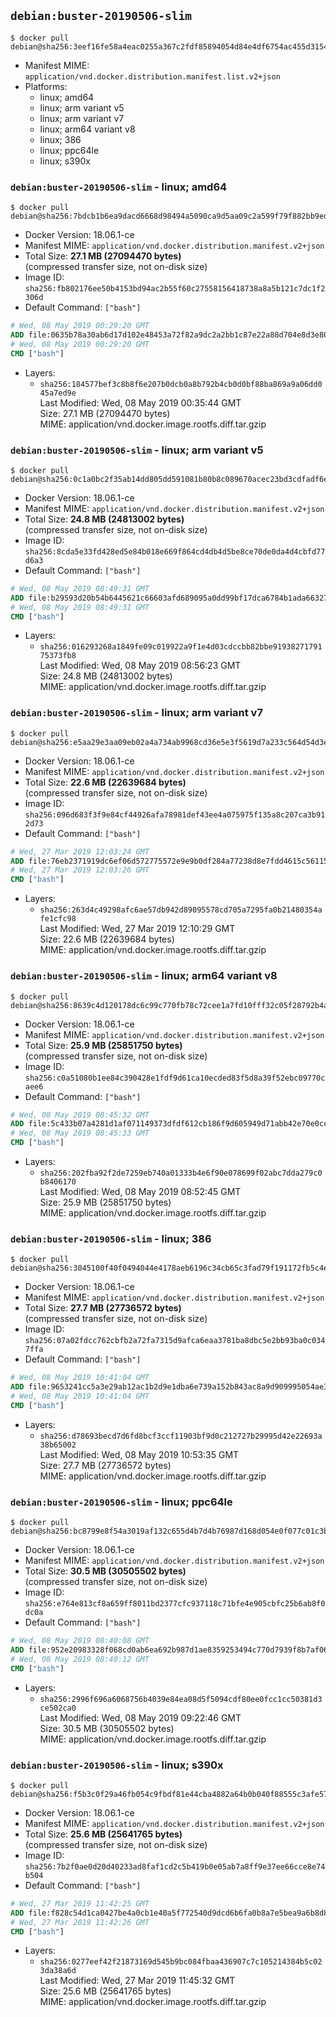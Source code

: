 ## `debian:buster-20190506-slim`

```console
$ docker pull debian@sha256:3eef16fe58a4eac0255a367c2fdf85894054d84e4df6754ac455d3154756242e
```

-	Manifest MIME: `application/vnd.docker.distribution.manifest.list.v2+json`
-	Platforms:
	-	linux; amd64
	-	linux; arm variant v5
	-	linux; arm variant v7
	-	linux; arm64 variant v8
	-	linux; 386
	-	linux; ppc64le
	-	linux; s390x

### `debian:buster-20190506-slim` - linux; amd64

```console
$ docker pull debian@sha256:7bdcb1b6ea9dacd6668d98494a5090ca9d5aa09c2a599f79f882bb9ed09862a0
```

-	Docker Version: 18.06.1-ce
-	Manifest MIME: `application/vnd.docker.distribution.manifest.v2+json`
-	Total Size: **27.1 MB (27094470 bytes)**  
	(compressed transfer size, not on-disk size)
-	Image ID: `sha256:fb802176ee50b4153bd94ac2b55f60c27558156418738a8a5b121c7dc1f2306d`
-	Default Command: `["bash"]`

```dockerfile
# Wed, 08 May 2019 00:29:20 GMT
ADD file:0635b78a30ab6d17d102e48453a72f82a9dc2a2bb1c87e22a88d704e8d3e803e in / 
# Wed, 08 May 2019 00:29:20 GMT
CMD ["bash"]
```

-	Layers:
	-	`sha256:184577bef3c8b8f6e207b0dcb0a8b792b4cb0d0bf88ba869a9a06dd045a7ed9e`  
		Last Modified: Wed, 08 May 2019 00:35:44 GMT  
		Size: 27.1 MB (27094470 bytes)  
		MIME: application/vnd.docker.image.rootfs.diff.tar.gzip

### `debian:buster-20190506-slim` - linux; arm variant v5

```console
$ docker pull debian@sha256:0c1a0bc2f35ab14dd805dd591081b80b8c089670acec23bd3cdfadf6eddb4980
```

-	Docker Version: 18.06.1-ce
-	Manifest MIME: `application/vnd.docker.distribution.manifest.v2+json`
-	Total Size: **24.8 MB (24813002 bytes)**  
	(compressed transfer size, not on-disk size)
-	Image ID: `sha256:8cda5e33fd428ed5e84b018e669f864cd4db4d5be8ce70de0da4d4cbfd77d6a3`
-	Default Command: `["bash"]`

```dockerfile
# Wed, 08 May 2019 08:49:31 GMT
ADD file:b29593d20b54b6445621c66603afd689095a0dd99bf17dca6784b1ada6632754 in / 
# Wed, 08 May 2019 08:49:31 GMT
CMD ["bash"]
```

-	Layers:
	-	`sha256:016293268a1849fe09c019922a9f1e4d03cdccbb82bbe9193827179175373fb8`  
		Last Modified: Wed, 08 May 2019 08:56:23 GMT  
		Size: 24.8 MB (24813002 bytes)  
		MIME: application/vnd.docker.image.rootfs.diff.tar.gzip

### `debian:buster-20190506-slim` - linux; arm variant v7

```console
$ docker pull debian@sha256:e5aa29e3aa09eb02a4a734ab9968cd36e5e3f5619d7a233c564d54d3e75652de
```

-	Docker Version: 18.06.1-ce
-	Manifest MIME: `application/vnd.docker.distribution.manifest.v2+json`
-	Total Size: **22.6 MB (22639684 bytes)**  
	(compressed transfer size, not on-disk size)
-	Image ID: `sha256:096d683f3f9e84cf44926afa78981def43ee4a075975f135a8c207ca3b912d73`
-	Default Command: `["bash"]`

```dockerfile
# Wed, 27 Mar 2019 12:03:24 GMT
ADD file:76eb2371919dc6ef06d572775572e9e9b0df284a77238d8e7fdd4615c56115f2 in / 
# Wed, 27 Mar 2019 12:03:26 GMT
CMD ["bash"]
```

-	Layers:
	-	`sha256:263d4c49298afc6ae57db942d89095578cd705a7295fa0b21480354afe1cfc98`  
		Last Modified: Wed, 27 Mar 2019 12:10:29 GMT  
		Size: 22.6 MB (22639684 bytes)  
		MIME: application/vnd.docker.image.rootfs.diff.tar.gzip

### `debian:buster-20190506-slim` - linux; arm64 variant v8

```console
$ docker pull debian@sha256:8639c4d120178dc6c99c770fb78c72cee1a7fd10fff32c05f28792b4a8a9574e
```

-	Docker Version: 18.06.1-ce
-	Manifest MIME: `application/vnd.docker.distribution.manifest.v2+json`
-	Total Size: **25.9 MB (25851750 bytes)**  
	(compressed transfer size, not on-disk size)
-	Image ID: `sha256:c0a51080b1ee84c390428e1fdf9d61ca10ecded83f5d8a39f52ebc09770caee6`
-	Default Command: `["bash"]`

```dockerfile
# Wed, 08 May 2019 08:45:32 GMT
ADD file:5c433b07a4281d1af071149373dfdf612cb186f9d605949d71abb42e70e0cc07 in / 
# Wed, 08 May 2019 08:45:33 GMT
CMD ["bash"]
```

-	Layers:
	-	`sha256:202fba92f2de7259eb740a01333b4e6f90e078699f02abc7dda279c0b8406170`  
		Last Modified: Wed, 08 May 2019 08:52:45 GMT  
		Size: 25.9 MB (25851750 bytes)  
		MIME: application/vnd.docker.image.rootfs.diff.tar.gzip

### `debian:buster-20190506-slim` - linux; 386

```console
$ docker pull debian@sha256:3045100f40f0494044e4178aeb6196c34cb65c3fad79f191172fb5c4e8df167d
```

-	Docker Version: 18.06.1-ce
-	Manifest MIME: `application/vnd.docker.distribution.manifest.v2+json`
-	Total Size: **27.7 MB (27736572 bytes)**  
	(compressed transfer size, not on-disk size)
-	Image ID: `sha256:07a02fdcc762cbfb2a72fa7315d9afca6eaa3781ba8dbc5e2bb93ba0c0347ffa`
-	Default Command: `["bash"]`

```dockerfile
# Wed, 08 May 2019 10:41:04 GMT
ADD file:9653241cc5a3e29ab12ac1b2d9e1dba6e739a152b843ac8a9d909995054ae30f in / 
# Wed, 08 May 2019 10:41:04 GMT
CMD ["bash"]
```

-	Layers:
	-	`sha256:d78693becd7d6fd8bcf3ccf11903bf9d0c212727b29995d42e22693a38b65002`  
		Last Modified: Wed, 08 May 2019 10:53:35 GMT  
		Size: 27.7 MB (27736572 bytes)  
		MIME: application/vnd.docker.image.rootfs.diff.tar.gzip

### `debian:buster-20190506-slim` - linux; ppc64le

```console
$ docker pull debian@sha256:bc8799e8f54a3019af132c655d4b7d4b76987d168d054e0f077c01c3bbfc4799
```

-	Docker Version: 18.06.1-ce
-	Manifest MIME: `application/vnd.docker.distribution.manifest.v2+json`
-	Total Size: **30.5 MB (30505502 bytes)**  
	(compressed transfer size, not on-disk size)
-	Image ID: `sha256:e764e813cf8a659ff8011bd2377cfc937118c71bfe4e905cbfc25b6ab8f0dc0a`
-	Default Command: `["bash"]`

```dockerfile
# Wed, 08 May 2019 08:40:08 GMT
ADD file:952e20983328f068cd0ab6ea692b987d1ae8359253494c770d7939f8b7af06c3 in / 
# Wed, 08 May 2019 08:40:12 GMT
CMD ["bash"]
```

-	Layers:
	-	`sha256:2996f696a6068756b4039e84ea08d5f5094cdf80ee0fcc1cc50381d3ce502ca0`  
		Last Modified: Wed, 08 May 2019 09:22:46 GMT  
		Size: 30.5 MB (30505502 bytes)  
		MIME: application/vnd.docker.image.rootfs.diff.tar.gzip

### `debian:buster-20190506-slim` - linux; s390x

```console
$ docker pull debian@sha256:f5b3c0f29a46fb054c9fbdf81e44cba4882a64b0b040f88555c3afe574142167
```

-	Docker Version: 18.06.1-ce
-	Manifest MIME: `application/vnd.docker.distribution.manifest.v2+json`
-	Total Size: **25.6 MB (25641765 bytes)**  
	(compressed transfer size, not on-disk size)
-	Image ID: `sha256:7b2f0ae0d20d40233ad8faf1cd2c5b419b0e05ab7a8ff9e37ee66cce8e74b504`
-	Default Command: `["bash"]`

```dockerfile
# Wed, 27 Mar 2019 11:42:25 GMT
ADD file:f828c54d1ca0427be4a0cb1e40a5f772540d9dcd6b6fa0b8a7e5bea9a6b8d8a2 in / 
# Wed, 27 Mar 2019 11:42:26 GMT
CMD ["bash"]
```

-	Layers:
	-	`sha256:0277eef42f21873169d545b9bc084fbaa436907c7c105214384b5c023da38a6d`  
		Last Modified: Wed, 27 Mar 2019 11:45:32 GMT  
		Size: 25.6 MB (25641765 bytes)  
		MIME: application/vnd.docker.image.rootfs.diff.tar.gzip
